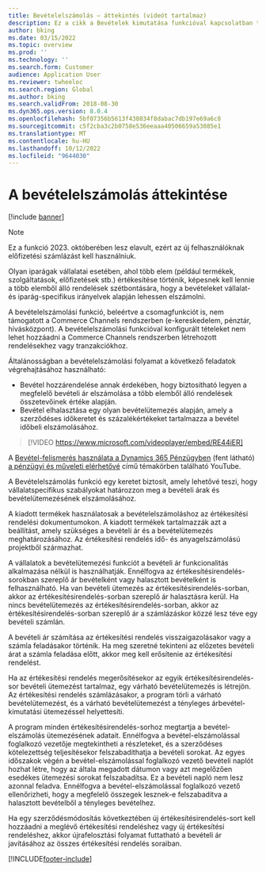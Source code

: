 ```yaml
---
title: Bevételelszámolás – áttekintés (videót tartalmaz)
description: Ez a cikk a Bevételek kimutatása funkcióval kapcsolatban tartalmaz tájékoztatást. Ez a funkció rugalmas keretet biztosít, amely lehetővé teszi, hogy vállalatspecifikus szabályokat határozzon meg a többelemű rendelések bevételi árának és bevételütemezésének elszámolásához.
author: bking
ms.date: 03/15/2022
ms.topic: overview
ms.prod: ''
ms.technology: ''
ms.search.form: Customer
audience: Application User
ms.reviewer: twheeloc
ms.search.region: Global
ms.author: bking
ms.search.validFrom: 2018-08-30
ms.dyn365.ops.version: 8.0.4
ms.openlocfilehash: 5bf07356b5613f438034f8dabac7db197e69a6c8
ms.sourcegitcommit: c5f2cba3c2b0758e536eeaaa40506659a53085e1
ms.translationtype: MT
ms.contentlocale: hu-HU
ms.lasthandoff: 10/12/2022
ms.locfileid: "9644030"
---
```

# <a name="revenue-recognition-overview"></a>A bevételelszámolás áttekintése

[!include [banner](../includes/banner.md)]

>[!NOTE]
>Ez a funkció 2023. októberében lesz elavult, ezért az új felhasználóknak előfizetési számlázást kell használniuk.

Olyan iparágak vállalatai esetében, ahol több elem (például termékek, szolgáltatások, előfizetések stb.) értékesítése történik, képesnek kell lennie a több elemből álló rendelések szétbontására, hogy a bevételeket vállalat-és iparág-specifikus irányelvek alapján lehessen elszámolni.

A bevételelszámolási funkció, beleértve a csomagfunkciót is, nem támogatott a Commerce Channels rendszerben (e-kereskedelem, pénztár, hívásközpont). A bevételelszámolási funkcióval konfigurált tételeket nem lehet hozzáadni a Commerce Channels rendszerben létrehozott rendelésekhez vagy tranzakciókhoz.

Általánosságban a bevételelszámolási folyamat a következő feladatok végrehajtásához használható:

* Bevétel hozzárendelése annak érdekében, hogy biztosítható legyen a megfelelő bevételi ár elszámolása a több elemből álló rendelések összetevőinek értéke alapján.
* Bevétel elhalasztása egy olyan bevételütemezés alapján, amely a szerződéses időkeretet és százalékértékeket tartalmazza a bevétel időbeli elszámolásához.

> [!VIDEO https://www.microsoft.com/videoplayer/embed/RE44iER]

A [Bevétel-felismerés használata a Dynamics 365 Pénzügyben](https://youtu.be/v3amIsiqvoo) (fent látható) [a pénzügyi és műveleti elérhetővé](https://www.youtube.com/playlist?list=PLcakwueIHoT_SYfIaPGoOhloFoCXiUSyW) című témakörben található YouTube.

A Bevételelszámolás funkció egy keretet biztosít, amely lehetővé teszi, hogy vállalatspecifikus szabályokat határozzon meg a bevételi árak és bevételütemezésének elszámolásához.

A kiadott termékek használatosak a bevételelszámoláshoz az értékesítési rendelési dokumentumokon. A kiadott termékek tartalmazzák azt a beállítást, amely szükséges a bevételi ár és a bevételütemezés meghatározásához. Az értékesítési rendelés idő- és anyagelszámolású projektből származhat.

A vállalatok a bevételütemezési funkciót a bevételi ár funkcionalitás alkalmazása nélkül is használhatják. Ennélfogva az értékesítésirendelés-sorokban szereplő ár bevételként vagy halasztott bevételként is felhasználható. Ha van bevételi ütemezés az értékesítésirendelés-sorban, akkor az értékesítésirendelés-sorban szereplő ár halasztásra kerül. Ha nincs bevételütemezés az értékesítésirendelés-sorban, akkor az értékesítésirendelés-sorban szereplő ár a számlázáskor közzé lesz téve egy bevételi számlán.

A bevételi ár számítása az értékesítési rendelés visszaigazolásakor vagy a számla feladásakor történik. Ha meg szeretné tekinteni az előzetes bevételi árat a számla feladása előtt, akkor meg kell erősítenie az értékesítési rendelést.

Ha az értékesítési rendelés megerősítésekor az egyik értékesítésirendelés-sor bevételi ütemezést tartalmaz, egy várható bevételütemezés is létrejön. Az értékesítési rendelés számlázásakor, a program törli a várható bevételütemezést, és a várható bevételütemezést a tényleges árbevétel-kimutatási ütemezéssel helyettesíti.

A program minden értékesítésirendelés-sorhoz megtartja a bevétel-elszámolás ütemezésének adatait. Ennélfogva a bevétel-elszámolással foglalkozó vezetője megtekintheti a részleteket, és a szerződéses kötelezettség teljesítésekor felszabadíthatja a bevételi sorokat. Az egyes időszakok végén a bevétel-elszámolással foglalkozó vezető bevételi naplót hozhat létre, hogy az általa megadott dátumon vagy azt megelőzően esedékes ütemezési sorokat felszabadítsa. Ez a bevételi napló nem lesz azonnal feladva. Ennélfogva a bevétel-elszámolással foglalkozó vezető ellenőrizheti, hogy a megfelelő összegek lesznek-e felszabadítva a halasztott bevételből a tényleges bevételhez.

Ha egy szerződésmódosítás következtében új értékesítésirendelés-sort kell hozzáadni a meglévő értékesítési rendeléshez vagy új értékesítési rendeléshez, akkor újrafelosztási folyamat futtatható a bevételi ár javításához az összes értékesítési rendelés soraiban.


[!INCLUDE[footer-include](../../includes/footer-banner.md)]

